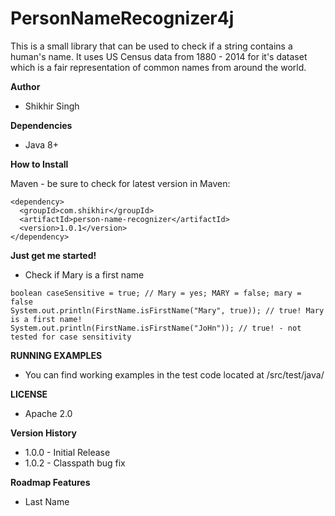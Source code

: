 # PersonNameRecognizer4j

This is a small library that can be used to check if a string contains a human's name. It uses US Census data from 1880 - 2014 for it's dataset which is a fair representation of common names from around the world.

**Author**

* Shikhir Singh

**Dependencies**

* Java 8+ 

**How to Install**

Maven - be sure to check for latest version in Maven:

```
<dependency>
  <groupId>com.shikhir</groupId>
  <artifactId>person-name-recognizer</artifactId>
  <version>1.0.1</version>
</dependency>
```

**Just get me started!**

* Check if Mary is a first name
```
boolean caseSensitive = true; // Mary = yes; MARY = false; mary = false
System.out.println(FirstName.isFirstName("Mary", true)); // true! Mary is a first name!
System.out.println(FirstName.isFirstName("JoHn")); // true! - not tested for case sensitivity
```

**RUNNING EXAMPLES**

* You can find working examples in the test code located at /src/test/java/

**LICENSE**
* Apache 2.0

**Version History**

* 1.0.0 - Initial Release
* 1.0.2 - Classpath bug fix


**Roadmap Features**
* Last Name 